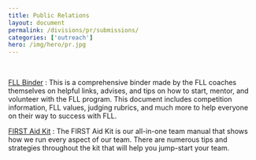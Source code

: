 ```yaml
---
title: Public Relations
layout: document
permalink: /divisions/pr/submissions/
categories: ['outreach']
hero: /img/hero/pr.jpg
---
```

<br>

[FLL Binder]
: This is a comprehensive binder made by the FLL coaches themselves on helpful links, advises, and tips on how to start, mentor, and volunteer with the FLL program. This document includes competition information, FLL values, judging rubrics, and much more to help everyone on their way to success with FLL.

[FIRST Aid Kit]
: The FIRST Aid Kit is our all-in-one team manual that shows how we run every aspect of our team. There are numerous tips and strategies throughout the kit that will help you jump-start your team.


[FLL Binder]: /files/fll-binder.pdf
[FIRST Aid Kit]: /files/first-aid-kit.pdf
